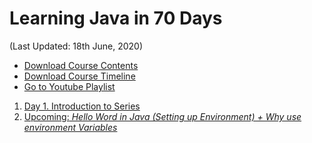 # Learning Java in 70 Days
(Last Updated: 18th June, 2020)
<ul>
<li>
<a href="https://cutt.ly/learn_java_course_outline">Download Course Contents</a></li>
<li>
<a href="https://cutt.ly/learn_java_timeline">Download Course Timeline </a>
 </li>
 <li>
 <a href="https://cutt.ly/redirect_github_to_learn_java_in_70_days">Go to Youtube Playlist</a>
</li>
 </ul>
<ol>
 <li><a href="https://cutt.ly/learn_java_day_01">Day 1. Introduction to Series</a></li>
 <li><a href="https://youtu.be/JPoRiD8Bga8">Upcoming:<em> Hello Word in Java (Setting up Environment) + Why use environment Variables</em></a></li>
</ol>
